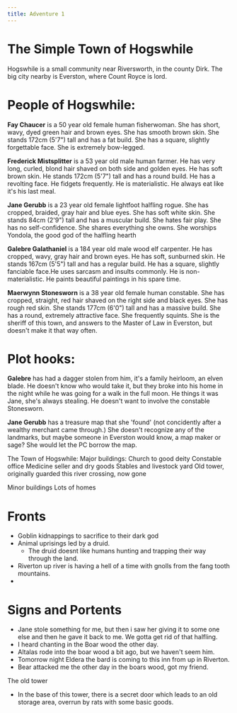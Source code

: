 ```yaml
--- 
title: Adventure 1
---
```


# The Simple Town of Hogswhile
Hogswhile is a small community near Riversworth, in the county Dirk. The big city nearby is Everston, where Count Royce is lord.

# People of Hogswhile:

**Fay Chaucer** is a 50 year old female human fisherwoman.
She has short, wavy, dyed green hair and brown eyes.
She has smooth brown skin.
She stands 172cm (5'7") tall and has a fat build.
She has a square, slightly forgettable face.
She is extremely bow-legged.

**Frederick Mistsplitter** is a 53 year old male human farmer.
He has very long, curled, blond hair shaved on both side and golden eyes.
He has soft brown skin.
He stands 172cm (5'7") tall and has a round build.
He has a revolting face.
He fidgets frequently.
He is materialistic.
He always eat like it's his last meal.

**Jane Gerubb** is a 23 year old female lightfoot halfling rogue.
She has cropped, braided, gray hair and blue eyes.
She has soft white skin.
She stands 84cm (2'9") tall and has a muscular build.
She hates fair play.
She has no self-confidence.
She shares everything she owns.
She worships Yondola, the good god of the halfling hearth

**Galebre Galathaniel** is a 184 year old male wood elf carpenter.
He has cropped, wavy, gray hair and brown eyes.
He has soft, sunburned skin.
He stands 167cm (5'5") tall and has a regular build.
He has a square, slightly fanciable face.He uses sarcasm and insults commonly.
He is non-materialistic.
He paints beautiful paintings in his spare time.

**Maerwynn Stonesworn** is a 38 year old female human constable.
She has cropped, straight, red hair shaved on the right side and black eyes.
She has rough red skin.
She stands 177cm (6'0") tall and has a massive build.
She has a round, extremely attractive face.
She frequently squints.
She is the sheriff of this town, and answers to the Master of Law in Everston, but doesn't make it that way often.

# Plot hooks:
**Galebre** has had a dagger stolen from him, it's a family heirloom, an elven blade. He doesn't know who would take it, but they broke into his home in the night while he was going for a walk in the full moon. He things it was Jane, she's always stealing. He doesn't want to involve the constable Stonesworn.

**Jane Gerubb** has a treasure map that she 'found' (not concidently after a wealthy merchant came through.) She doesn't recognize any of the landmarks, but maybe someone in Everston would know, a map maker or sage? She would let the PC borrow the map.

The Town of Hogswhile:
Major buildings:
    Church to good deity
    Constable office
    Medicine seller and dry goods
    Stables and livestock yard
    Old tower, originally guarded this river crossing, now gone
    

Minor buildings
    Lots of homes

# Fronts
- Goblin kidnappings to sacrifice to their dark god
- Animal uprisings led by a druid.
  - The druid doesnt like humans hunting and trapping their way through the land.
- Riverton up river is having a hell of a time with gnolls from the fang tooth mountains.
- 

# Signs and Portents
- Jane stole something for me, but then i saw her giving it to some one else and then he gave it back to me. We gotta get rid of that halfling.
- I heard chanting in the Boar wood the other day. 
- Altalas rode into the boar wood a bit ago, but we haven't seem him.
- Tomorrow night Eldera the bard is coming to this inn from up in Riverton.
- Bear attacked me the other day in the boars wood, got my friend.

The old tower
- In the base of this tower, there is a secret door which leads to an old storage area, overrun by rats with some basic goods.